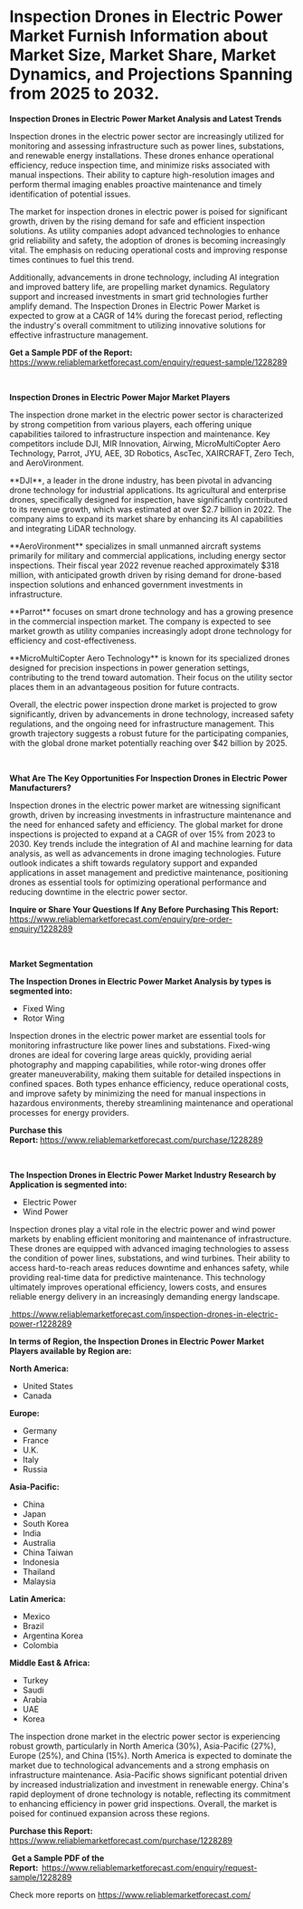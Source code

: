 <p><h1>Inspection Drones in Electric Power Market Furnish Information about Market Size, Market Share, Market Dynamics, and Projections Spanning from 2025 to 2032.</h1></p><p><strong>Inspection Drones in Electric Power Market Analysis and Latest Trends</strong></p>
<p><p>Inspection drones in the electric power sector are increasingly utilized for monitoring and assessing infrastructure such as power lines, substations, and renewable energy installations. These drones enhance operational efficiency, reduce inspection time, and minimize risks associated with manual inspections. Their ability to capture high-resolution images and perform thermal imaging enables proactive maintenance and timely identification of potential issues.</p><p>The market for inspection drones in electric power is poised for significant growth, driven by the rising demand for safe and efficient inspection solutions. As utility companies adopt advanced technologies to enhance grid reliability and safety, the adoption of drones is becoming increasingly vital. The emphasis on reducing operational costs and improving response times continues to fuel this trend.</p><p>Additionally, advancements in drone technology, including AI integration and improved battery life, are propelling market dynamics. Regulatory support and increased investments in smart grid technologies further amplify demand. The Inspection Drones in Electric Power Market is expected to grow at a CAGR of 14% during the forecast period, reflecting the industry's overall commitment to utilizing innovative solutions for effective infrastructure management.</p></p>
<p><strong>Get a Sample PDF of the Report:&nbsp;</strong> <a href="https://www.reliablemarketforecast.com/enquiry/request-sample/1228289?utm_campaign=2320&utm_medium=2&utm_source=Github&utm_content=ia&utm_term=06042025&utm_id=inspection-drones-in-electric-power">https://www.reliablemarketforecast.com/enquiry/request-sample/1228289</a></p>
<p>&nbsp;</p>
<p><strong>Inspection Drones in Electric Power Major Market Players</strong></p>
<p><p>The inspection drone market in the electric power sector is characterized by strong competition from various players, each offering unique capabilities tailored to infrastructure inspection and maintenance. Key competitors include DJI, MIR Innovation, Airwing, MicroMultiCopter Aero Technology, Parrot, JYU, AEE, 3D Robotics, AscTec, XAIRCRAFT, Zero Tech, and AeroVironment.</p><p>**DJI**, a leader in the drone industry, has been pivotal in advancing drone technology for industrial applications. Its agricultural and enterprise drones, specifically designed for inspection, have significantly contributed to its revenue growth, which was estimated at over $2.7 billion in 2022. The company aims to expand its market share by enhancing its AI capabilities and integrating LiDAR technology.</p><p>**AeroVironment** specializes in small unmanned aircraft systems primarily for military and commercial applications, including energy sector inspections. Their fiscal year 2022 revenue reached approximately $318 million, with anticipated growth driven by rising demand for drone-based inspection solutions and enhanced government investments in infrastructure.</p><p>**Parrot** focuses on smart drone technology and has a growing presence in the commercial inspection market. The company is expected to see market growth as utility companies increasingly adopt drone technology for efficiency and cost-effectiveness.</p><p>**MicroMultiCopter Aero Technology** is known for its specialized drones designed for precision inspections in power generation settings, contributing to the trend toward automation. Their focus on the utility sector places them in an advantageous position for future contracts.</p><p>Overall, the electric power inspection drone market is projected to grow significantly, driven by advancements in drone technology, increased safety regulations, and the ongoing need for infrastructure management. This growth trajectory suggests a robust future for the participating companies, with the global drone market potentially reaching over $42 billion by 2025.</p></p>
<p>&nbsp;</p>
<p><strong>What Are The Key Opportunities For Inspection Drones in Electric Power Manufacturers?</strong></p>
<p><p>Inspection drones in the electric power market are witnessing significant growth, driven by increasing investments in infrastructure maintenance and the need for enhanced safety and efficiency. The global market for drone inspections is projected to expand at a CAGR of over 15% from 2023 to 2030. Key trends include the integration of AI and machine learning for data analysis, as well as advancements in drone imaging technologies. Future outlook indicates a shift towards regulatory support and expanded applications in asset management and predictive maintenance, positioning drones as essential tools for optimizing operational performance and reducing downtime in the electric power sector.</p></p>
<p><strong>Inquire or Share Your Questions If Any Before Purchasing This Report:</strong> <a href="https://www.reliablemarketforecast.com/enquiry/pre-order-enquiry/1228289?utm_campaign=2320&utm_medium=2&utm_source=Github&utm_content=ia&utm_term=06042025&utm_id=inspection-drones-in-electric-power">https://www.reliablemarketforecast.com/enquiry/pre-order-enquiry/1228289</a></p>
<p>&nbsp;</p>
<p><strong>Market Segmentation</strong></p>
<p><strong>The Inspection Drones in Electric Power Market Analysis by types is segmented into:</strong></p>
<p><ul><li>Fixed Wing</li><li>Rotor Wing</li></ul></p>
<p><p>Inspection drones in the electric power market are essential tools for monitoring infrastructure like power lines and substations. Fixed-wing drones are ideal for covering large areas quickly, providing aerial photography and mapping capabilities, while rotor-wing drones offer greater maneuverability, making them suitable for detailed inspections in confined spaces. Both types enhance efficiency, reduce operational costs, and improve safety by minimizing the need for manual inspections in hazardous environments, thereby streamlining maintenance and operational processes for energy providers.</p></p>
<p><strong>Purchase this Report:&nbsp;</strong><a href="https://www.reliablemarketforecast.com/purchase/1228289?utm_campaign=2320&utm_medium=2&utm_source=Github&utm_content=ia&utm_term=06042025&utm_id=inspection-drones-in-electric-power">https://www.reliablemarketforecast.com/purchase/1228289</a></p>
<p>&nbsp;</p>
<p><strong>The Inspection Drones in Electric Power Market Industry Research by Application is segmented into:</strong></p>
<p><ul><li>Electric Power</li><li>Wind Power</li></ul></p>
<p><p>Inspection drones play a vital role in the electric power and wind power markets by enabling efficient monitoring and maintenance of infrastructure. These drones are equipped with advanced imaging technologies to assess the condition of power lines, substations, and wind turbines. Their ability to access hard-to-reach areas reduces downtime and enhances safety, while providing real-time data for predictive maintenance. This technology ultimately improves operational efficiency, lowers costs, and ensures reliable energy delivery in an increasingly demanding energy landscape.</p></p>
<p><a href="https://www.reliablemarketforecast.com/inspection-drones-in-electric-power-r1228289?utm_campaign=2320&utm_medium=2&utm_source=Github&utm_content=ia&utm_term=06042025&utm_id=inspection-drones-in-electric-power">&nbsp;https://www.reliablemarketforecast.com/inspection-drones-in-electric-power-r1228289</a></p>
<p><strong>In terms of Region, the Inspection Drones in Electric Power Market Players available by Region are:</strong></p>
<p>
    <p> <strong> North America: </strong>
        <ul>
            <li>United States</li>
            <li>Canada</li>
        </ul>
        </p> 
    <p> <strong> Europe: </strong>
        <ul>
            <li>Germany</li>
            <li>France</li>
            <li>U.K.</li>
            <li>Italy</li>
            <li>Russia</li>
        </ul>
        </p> 
    <p> <strong> Asia-Pacific: </strong>
        <ul>
            <li>China</li>
            <li>Japan</li>
            <li>South Korea</li>
            <li>India</li>
            <li>Australia</li>
            <li>China Taiwan</li>
            <li>Indonesia</li>
            <li>Thailand</li>
            <li>Malaysia</li>
        </ul>
        </p> 
    <p> <strong> Latin America: </strong>
        <ul>
            <li>Mexico</li>
            <li>Brazil</li>
            <li>Argentina Korea</li>
            <li>Colombia</li>
        </ul>
        </p> 
    <p> <strong> Middle East & Africa: </strong>
        <ul>
            <li>Turkey</li>
            <li>Saudi</li>
            <li>Arabia</li>
            <li>UAE</li>
            <li>Korea</li>
        </ul>
    </p>
    </p>
<p><p>The inspection drone market in the electric power sector is experiencing robust growth, particularly in North America (30%), Asia-Pacific (27%), Europe (25%), and China (15%). North America is expected to dominate the market due to technological advancements and a strong emphasis on infrastructure maintenance. Asia-Pacific shows significant potential driven by increased industrialization and investment in renewable energy. China's rapid deployment of drone technology is notable, reflecting its commitment to enhancing efficiency in power grid inspections. Overall, the market is poised for continued expansion across these regions.</p></p>
<p><strong>Purchase this Report: </strong><a href="https://www.reliablemarketforecast.com/purchase/1228289?utm_campaign=2320&utm_medium=2&utm_source=Github&utm_content=ia&utm_term=06042025&utm_id=inspection-drones-in-electric-power">https://www.reliablemarketforecast.com/purchase/1228289</a></p>
<p>&nbsp;<strong>Get a Sample PDF of the Report:&nbsp;&nbsp;</strong><a href="https://www.reliablemarketforecast.com/enquiry/request-sample/1228289?utm_campaign=2320&utm_medium=2&utm_source=Github&utm_content=ia&utm_term=06042025&utm_id=inspection-drones-in-electric-power">https://www.reliablemarketforecast.com/enquiry/request-sample/1228289</a></p>
<p><strong></strong></p>
<p>Check more reports on <a href="https://www.reliablemarketforecast.com/?utm_campaign=2320&utm_medium=2&utm_source=Github&utm_content=ia&utm_term=06042025&utm_id=inspection-drones-in-electric-power">https://www.reliablemarketforecast.com/</a></p>